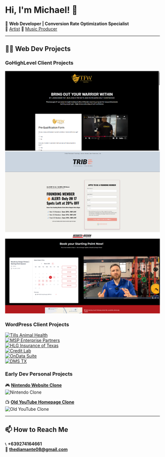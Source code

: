 # Hi, I'm Michael! 👋  
🚀 **Web Developer | Conversion Rate Optimization Specialist**  
🎨 [Artist](https://www.instagram.com/mdf8.art/) 🎵 [Music Producer](https://youtu.be/k-70hKmZbRk/)  

---

## 👨‍💻 Web Dev Projects  

### **GoHighLevel Client Projects**  
[![TFW Sauga](tfw-sauga-form)](https://contact.tfwsauga.com/tfw-form)
[![Tribe](tribe-screenshot)](https://go.tribefitsf.com/presale-sign-up)
[![RxD](rxd-screenshot)](https://go.resultsbydesignfitness.com/go-scheduler)


### **WordPress Client Projects**  
[![Tills Animal Health](https://imagizer.imageshack.com/img923/3035/svbtqs.png)](https://tillsanimalhealth.com/)  
[![MSP Enterprise Partners](https://imagizer.imageshack.com/img923/7493/vC0uNq.png)](https://mspenterprisepartners.com/)  
[![HLG Insurance of Texas](https://imagizer.imageshack.com/img922/233/5bjJHc.png)](https://hlginsuranceoftexas.com/)  
[![Credit Lab](https://imagizer.imageshack.com/img924/5548/aRCESq.png)](https://creditlab.com/)  
[![OnData Suite](https://imagizer.imageshack.com/img922/25/aj16JS.png)](https://ondatasuite.com/)  
[![DMS TX](https://imagizer.imageshack.com/img924/529/DUyQep.png)](https://www.dms-tx.com/)  

### **Early Dev Personal Projects**  
🎮 **[Nintendo Website Clone](https://thediamante.github.io/Nintendo-Clone/)**  
![Nintendo Clone](https://imagizer.imageshack.com/img924/5070/TjNdMY.png)  

📺 **[Old YouTube Homepage Clone](https://github.com/thediamante/old-youtube-homepage-clone)**  
![Old YouTube Clone](https://imagizer.imageshack.com/img924/2972/ghrFQu.png)  

---

## 📫 How to Reach Me  
📞 **+639274164661**  
📧 **thediamante08@gmail.com**  
